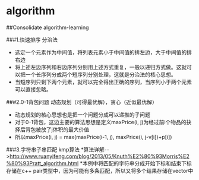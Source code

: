 # algorithm
##Consolidate algorithm-learning

###1.快速排序 分治法
  * 选定一个元素作为中间值，将列表元素小于中间值的排左边，大于中间值的排右边
  * 将上述左边序列和右边序列分别用上述方式重复，一般以递归方式做。这就可以把一个长序列分成两个短序列分别处理，这就是分治法的核心思想。
  * 当短序列只剩下两个元素，就可以完全得出正确的序列，当序列小于两个元素可以直接忽略。


###2.0-1背包问题 动态规划（可得最优解），贪心（近似最优解）
  * 动态规划的核心思想也是把一个问题分成可以递推的子问题
  * 对于0-1背包，这边主要的算法思想是定义maxPrice(i, j)为经过前i个物品的抉择后背包被放了j体积的最大价值
  * 所以maxPrice(i, j) = max(maxPrice(i-1, j), maxPrice(i, j-v[i])+p[i])
 
 
###3.字符串子串匹配 kmp算法
  *算法详解-->http://www.ruanyifeng.com/blog/2013/05/Knuth%E2%80%93Morris%E2%80%93Pratt_algorithm.html
  *本例中将匹配的字符串分成开始下标和结束下标存储在c++ pair类型中，因为可能有多条匹配，所以又将多个结果存储在vector中

